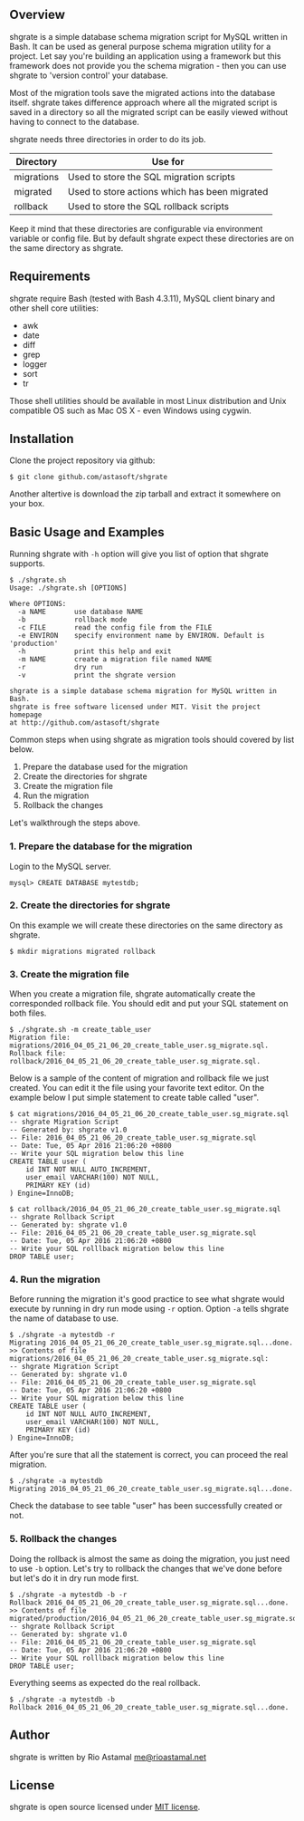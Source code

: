 ﻿## Overview

shgrate is a simple database schema migration script for MySQL written in Bash.
It can be used as general purpose schema migration utility for a project. Let
say you're building an application using a framework but this framework does
not provide you the schema migration - then you can use shgrate to 'version
control' your database.

Most of the migration tools save the migrated actions into the database itself.
shgrate takes difference approach where all the migrated script is saved in
a directory so all the migrated script can be easily viewed without having
to connect to the database.

shgrate needs three directories in order to do its job. 

Directory | Use for
----------|--------
migrations | Used to store the SQL migration scripts
migrated | Used to store actions which has been migrated
rollback | Used to store the SQL rollback scripts

Keep it mind that these directories are configurable via environment variable or config file. But by default shgrate expect these directories are on the same directory as shgrate.

## Requirements

shgrate require Bash (tested with Bash 4.3.11), MySQL client binary and other shell core utilities:

* awk
* date
* diff
* grep
* logger
* sort
* tr

Those shell utilities should be available in most Linux distribution and Unix
compatible OS such as Mac OS X - even Windows using cygwin.

## Installation

Clone the project repository via github:

```
$ git clone github.com/astasoft/shgrate
```

Another altertive is download the zip tarball and extract it somewhere on your box.

## Basic Usage and Examples

Running shgrate with `-h` option will give you list of option that shgrate supports.

```
$ ./shgrate.sh
Usage: ./shgrate.sh [OPTIONS]

Where OPTIONS:
  -a NAME       use database NAME
  -b            rollback mode
  -c FILE       read the config file from the FILE
  -e ENVIRON    specify environment name by ENVIRON. Default is 'production'
  -h            print this help and exit
  -m NAME       create a migration file named NAME
  -r            dry run
  -v            print the shgrate version

shgrate is a simple database schema migration for MySQL written in Bash.
shgrate is free software licensed under MIT. Visit the project homepage
at http://github.com/astasoft/shgrate
```

Common steps when using shgrate as migration tools should covered by list below.

1. Prepare the database used for the migration
2. Create the directories for shgrate
3. Create the migration file
4. Run the migration
5. Rollback the changes

Let's walkthrough the steps above.

### 1. Prepare the database for the migration

Login to the MySQL server.

```
mysql> CREATE DATABASE mytestdb;
```

### 2. Create the directories for shgrate

On this example we will create these directories on the same directory as shgrate.

```
$ mkdir migrations migrated rollback
```

### 3. Create the migration file

When you create a migration file, shgrate automatically create the corresponded rollback file. You should edit and put your SQL statement on both files.

```
$ ./shgrate.sh -m create_table_user
Migration file: migrations/2016_04_05_21_06_20_create_table_user.sg_migrate.sql.
Rollback file: rollback/2016_04_05_21_06_20_create_table_user.sg_migrate.sql.
```

Below is a sample of the content of migration and rollback file we just created. You can edit it the file using your favorite text editor. On the example below I put simple statement to create table called "user".

```
$ cat migrations/2016_04_05_21_06_20_create_table_user.sg_migrate.sql
-- shgrate Migration Script
-- Generated by: shgrate v1.0
-- File: 2016_04_05_21_06_20_create_table_user.sg_migrate.sql
-- Date: Tue, 05 Apr 2016 21:06:20 +0800
-- Write your SQL migration below this line
CREATE TABLE user (
    id INT NOT NULL AUTO_INCREMENT,
    user_email VARCHAR(100) NOT NULL,
    PRIMARY KEY (id)
) Engine=InnoDB;

$ cat rollback/2016_04_05_21_06_20_create_table_user.sg_migrate.sql
-- shgrate Rollback Script
-- Generated by: shgrate v1.0
-- File: 2016_04_05_21_06_20_create_table_user.sg_migrate.sql
-- Date: Tue, 05 Apr 2016 21:06:20 +0800
-- Write your SQL rolllback migration below this line
DROP TABLE user;
```

### 4. Run the migration

Before running the migration it's good practice to see what shgrate would execute by running in dry run mode using `-r` option. Option `-a` tells shgrate the name of database to use.

```
$ ./shgrate -a mytestdb -r
Migrating 2016_04_05_21_06_20_create_table_user.sg_migrate.sql...done.
>> Contents of file migrations/2016_04_05_21_06_20_create_table_user.sg_migrate.sql: 
-- shgrate Migration Script
-- Generated by: shgrate v1.0
-- File: 2016_04_05_21_06_20_create_table_user.sg_migrate.sql
-- Date: Tue, 05 Apr 2016 21:06:20 +0800
-- Write your SQL migration below this line
CREATE TABLE user (
    id INT NOT NULL AUTO_INCREMENT,
    user_email VARCHAR(100) NOT NULL,
    PRIMARY KEY (id)
) Engine=InnoDB;
```

After you're sure that all the statement is correct, you can proceed the real migration.

```
$ ./shgrate -a mytestdb
Migrating 2016_04_05_21_06_20_create_table_user.sg_migrate.sql...done.
```

Check the database to see table "user" has been successfully created or not.

### 5. Rollback the changes

Doing the rollback is almost the same as doing the migration, you just need to use `-b` option. Let's try to rollback the changes that we've done before but let's do it in dry run mode first.

```
$ ./shgrate -a mytestdb -b -r
Rollback 2016_04_05_21_06_20_create_table_user.sg_migrate.sql...done.
>> Contents of file migrated/production/2016_04_05_21_06_20_create_table_user.sg_migrate.sql: 
-- shgrate Rollback Script
-- Generated by: shgrate v1.0
-- File: 2016_04_05_21_06_20_create_table_user.sg_migrate.sql
-- Date: Tue, 05 Apr 2016 21:06:20 +0800
-- Write your SQL rolllback migration below this line
DROP TABLE user;
```

Everything seems as expected do the real rollback.

```
$ ./shgrate -a mytestdb -b
Rollback 2016_04_05_21_06_20_create_table_user.sg_migrate.sql...done.
```

## Author

shgrate is written by Rio Astamal <me@rioastamal.net>

## License

shgrate is open source licensed under [MIT license](http://opensource.org/licenses/MIT).
